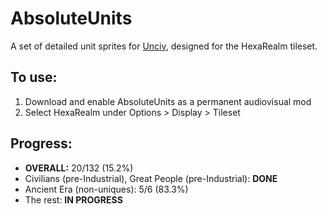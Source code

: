 # AbsoluteUnits

A set of detailed unit sprites for [Unciv](https://github.com/yairm210/Unciv), designed for the HexaRealm tileset. 

## To use: 
1. Download and enable AbsoluteUnits as a permanent audiovisual mod
2. Select HexaRealm under Options > Display > Tileset

## Progress:
  * **OVERALL:** 20/132 (15.2%)
  * Civilians (pre-Industrial), Great People (pre-Industrial): **DONE**
  * Ancient Era (non-uniques): 5/6 (83.3%)
  * The rest: **IN PROGRESS**
